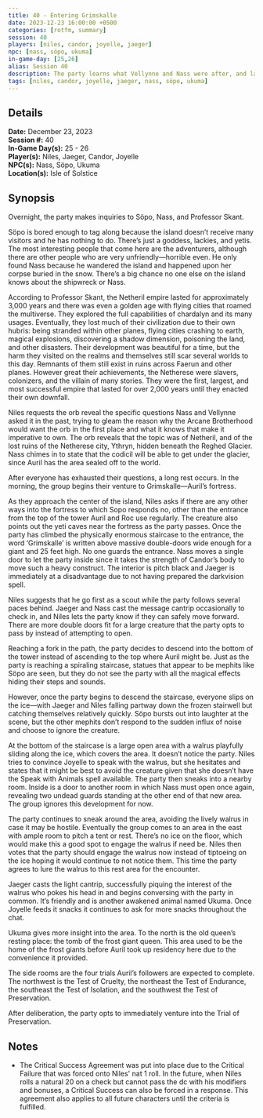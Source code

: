 ```yaml
---
title: 40 - Entering Grimskalle
date: 2023-12-23 16:00:00 +0500
categories: [rotfm, summary]
session: 40
players: [niles, candor, joyelle, jaeger]
npc: [nass, söpo, ukuma]
in-game-day: [25,26]
alias: Session 40
description: The party learns what Vellynne and Nass were after, and later enter Grimskalle.
tags: [niles, candor, joyelle, jaeger, nass, söpo, ukuma]
---
```


## Details

**Date:** December 23, 2023 <br>
**Session #:** 40 <br>
**In-Game Day(s):** 25 - 26 <br>
**Player(s):** Niles, Jaeger, Candor, Joyelle <br>
**NPC(s):** Nass, Söpo, Ukuma <br>
**Location(s):** Isle of Solstice

## Synopsis
Overnight, the party makes inquiries to Söpo, Nass, and Professor Skant.

Söpo is bored enough to tag along because the island doesn’t receive many visitors and he has nothing to do. There’s just a goddess, lackies, and yetis. The most interesting people that come here are the adventurers, although there are other people who are very unfriendly—horrible even. He only found Nass because he wandered the island and happened upon her corpse buried in the snow. There’s a big chance no one else on the island knows about the shipwreck or Nass.

According to Professor Skant, the Netheril empire lasted for approximately 3,000 years and there was even a golden age with flying cities that roamed the multiverse. They explored the full capabilities of chardalyn and its many usages. Eventually, they lost much of their civilization due to their own hubris: being stranded within other planes, flying cities crashing to earth, magical explosions, discovering a shadow dimension, poisoning the land, and other disasters. Their development was beautiful for a time, but the harm they visited on the realms and themselves still scar several worlds to this day. Remnants of them still exist in ruins across Faerun and other planes. However great their achievements, the Netherese were slavers, colonizers, and the villain of many stories. They were the first, largest, and most successful empire that lasted for over 2,000 years until they enacted their own downfall.

Niles requests the orb reveal the specific questions Nass and Vellynne asked it in the past, trying to gleam the reason why the Arcane Brotherhood would want the orb in the first place and what it knows that make it imperative to own. The orb reveals that the topic was of Netheril, and of the lost ruins of the Netherese city, Ythryn, hidden beneath the Reghed Glacier. Nass chimes in to state that the codicil will be able to get under the glacier, since Auril has the area sealed off to the world.

After everyone has exhausted their questions, a long rest occurs. In the morning, the group begins their venture to Grimskalle—Auril’s fortress.

As they approach the center of the island, Niles asks if there are any other ways into the fortress to which Sopo responds no, other than the entrance from the top of the tower Auril and Roc use regularly. The creature also points out the yeti caves near the fortress as the party passes. Once the party has climbed the physically enormous staircase to the entrance, the word ‘Grimskalle’ is written above massive double-doors wide enough for a giant and 25 feet high. No one guards the entrance. Nass moves a single door to let the party inside since it takes the strength of Candor’s body to move such a heavy construct. The interior is pitch black and Jaeger is immediately at a disadvantage due to not having prepared the darkvision spell.

Niles suggests that he go first as a scout while the party follows several paces behind. Jaeger and Nass cast the message cantrip occasionally to check in, and Niles lets the party know if they can safely move forward. There are more double doors fit for a large creature that the party opts to pass by instead of attempting to open.

Reaching a fork in the path, the party decides to descend into the bottom of the tower instead of ascending to the top where Auril might be. Just as the party is reaching a spiraling staircase, statues that appear to be mephits like Söpo are seen, but they do not see the party with all the magical effects hiding their steps and sounds.

However, once the party begins to descend the staircase, everyone slips on the ice—with Jaeger and Niles falling partway down the frozen stairwell but catching themselves relatively quickly. Söpo bursts out into laughter at the scene, but the other mephits don’t respond to the sudden influx of noise and choose to ignore the creature.

At the bottom of the staircase is a large open area with a walrus playfully sliding along the ice, which covers the area. It doesn’t notice the party. Niles tries to convince Joyelle to speak with the walrus, but she hesitates and states that it might be best to avoid the creature given that she doesn’t have the Speak with Animals spell available. The party then sneaks into a nearby room. Inside is a door to another room in which Nass must open once again, revealing two undead guards standing at the other end of that new area. The group ignores this development for now.

The party continues to sneak around the area, avoiding the lively walrus in case it may be hostile. Eventually the group comes to an area in the east with ample room to pitch a tent or rest. There’s no ice on the floor, which would make this a good spot to engage the walrus if need be. Niles then votes that the party should engage the walrus now instead of tiptoeing on the ice hoping it would continue to not notice them. This time the party agrees to lure the walrus to this rest area for the encounter.

Jaeger casts the light cantrip, successfully piquing the interest of the walrus who pokes his head in and begins conversing with the party in common. It’s friendly and is another awakened animal named Ukuma. Once Joyelle feeds it snacks it continues to ask for more snacks throughout the chat.

Ukuma gives more insight into the area. To the north is the old queen’s resting place: the tomb of the frost giant queen. This area used to be the home of the frost giants before Auril took up residency here due to the convenience it provided.

The side rooms are the four trials Auril’s followers are expected to complete. The northwest is the Test of Cruelty, the northeast the Test of Endurance, the southeast the Test of Isolation, and the southwest the Test of Preservation.

After deliberation, the party opts to immediately venture into the Trial of Preservation.

## Notes
- The Critical Success Agreement was put into place due to the Critical Failure that was forced onto Niles' nat 1 roll. In the future, when Niles rolls a natural 20 on a check but cannot pass the dc with his modifiers and bonuses, a Critical Success can also be forced in a response. This agreement also applies to all future characters until the criteria is fulfilled.